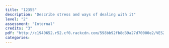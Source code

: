 ```yaml
---
title: "12355"
description: "Describe stress and ways of dealing with it"
level: "2"
assessment: "Internal"
credits: "3"
pdf: "http://c1940652.r52.cf0.rackcdn.com/598bb92fb8d39a27d70000e2/VES2-12355.pdf"
categories:
---
```

